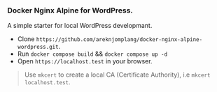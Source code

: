 ### Docker Nginx Alpine for WordPress.

A simple starter for local WordPress developmant.
- Clone `https://github.com/areknjomplang/docker-nginx-alpine-wordpress.git`.
- Run `docker compose build` && `docker compose up -d`
- Open `https://localhost.test` in your browser.

> Use `mkcert` to create a local CA (Certificate Authority), i.e `mkcert localhost.test`.